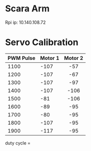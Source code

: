 # Scara Arm
Rpi ip: 10.140.108.72

# Servo Calibration

| PWM Pulse | Motor 1 | Motor 2 |
| :-----|:------|:------:|
| 1100 | -107 | -57 |
| 1200 | -107 | -67 |
| 1300 | -107 | -97 |
| 1400 | -107 | -106 |
| 1500 | -81 | -106 |
| 1600 | -89 | -95 |
| 1700 | -80 | -95 |
| 1800 | -107 | -95 |
| 1900 | -117 | -95 |

duty cycle = 
